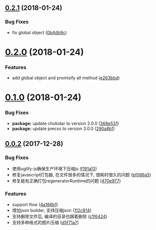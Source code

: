 <a name="0.2.1"></a>
## [0.2.1](https://github.com/axetroy/WeBuild/compare/v0.2.0...v0.2.1) (2018-01-24)


### Bug Fixes

* fix global object ([0b4db9c](https://github.com/axetroy/WeBuild/commit/0b4db9c))



<a name="0.2.0"></a>
# [0.2.0](https://github.com/axetroy/WeBuild/compare/v0.1.0...v0.2.0) (2018-01-24)


### Features

* add global object and promisify all method ([e263bbd](https://github.com/axetroy/WeBuild/commit/e263bbd))



<a name="0.1.0"></a>
# [0.1.0](https://github.com/axetroy/WeBuild/compare/v0.0.2...v0.1.0) (2018-01-24)


### Bug Fixes

* **package:** update chokidar to version 2.0.0 ([368e531](https://github.com/axetroy/WeBuild/commit/368e531))
* **package:** update precss to version 3.0.0 ([290a8b1](https://github.com/axetroy/WeBuild/commit/290a8b1))



<a name="0.0.2"></a>
## [0.0.2](https://github.com/axetroy/WeBuild/compare/470e977...v0.0.2) (2017-12-28)


### Bug Fixes

* 使用uglify-js确保生产环境下压缩js ([f191a13](https://github.com/axetroy/WeBuild/commit/f191a13))
* 修复javascript打包器, 在文件很多的情况下, 很耗时很久的问题 ([bf066a5](https://github.com/axetroy/WeBuild/commit/bf066a5))
* 修复能有正确打包regeneratorRuntime的问题 ([470e977](https://github.com/axetroy/WeBuild/commit/470e977))


### Features

* support flow ([4a186b1](https://github.com/axetroy/WeBuild/commit/4a186b1))
* 增加json builder, 支持压缩json ([112c814](https://github.com/axetroy/WeBuild/commit/112c814))
* 支持删除文件后, 编译的目录也跟着删除 ([c1f6424](https://github.com/axetroy/WeBuild/commit/c1f6424))
* 支持多种格式的图片压缩 ([d5f71a7](https://github.com/axetroy/WeBuild/commit/d5f71a7))



